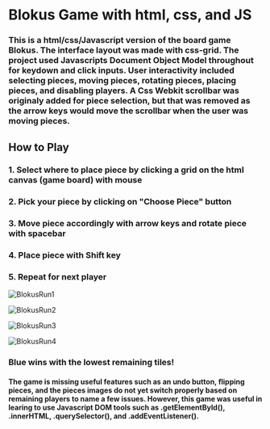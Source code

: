 <h1>Blokus Game with html, css, and JS</h1>

<h3>This is a html/css/Javascript version of the board game Blokus. The interface layout was made with css-grid. The project used Javascripts Document Object Model throughout for keydown and click inputs. 
User interactivity included selecting pieces, moving pieces, rotating pieces, placing pieces, and disabling players. A Css Webkit scrollbar was originaly added for piece selection, 
but that was removed as the arrow keys would move the scrollbar when the user was moving pieces.</h3>

<h2>How to Play</h2>
<h3>1. Select where to place piece by clicking a grid on the html canvas (game board) with mouse</h3>
<h3>2. Pick your piece by clicking on "Choose Piece" button</h3>
<h3>3. Move piece accordingly with arrow keys and rotate piece with spacebar</h3>
<h3>4. Place piece with Shift key</h3>
<h3>5. Repeat for next player</h3>

![BlokusRun1](https://github.com/Ceaser404/Blokus-Game/assets/119560473/45aeab56-8ec6-44d8-8031-90a7cd2b5d23)






![BlokusRun2](https://github.com/Ceaser404/Blokus-Game/assets/119560473/69270cad-1fbf-46ae-80cb-fd63b2bdf183)







![BlokusRun3](https://github.com/Ceaser404/Blokus-Game/assets/119560473/3bbd9e50-fafd-4cd5-8687-8e1af1704d41)






![BlokusRun4](https://github.com/Ceaser404/Blokus-Game/assets/119560473/0a7891e0-cc5e-4b4b-9208-ca612270d276)
<h3>Blue wins with the lowest remaining tiles!</h3>

<h4>The game is missing useful features such as an undo button, flipping pieces, and the pieces images do not yet switch properly based on remaining players to name a few issues.
  However, this game was useful in learing to use Javascript DOM tools such as .getElementById(), .innerHTML, .querySelector(), and .addEventListener(). </h4>






